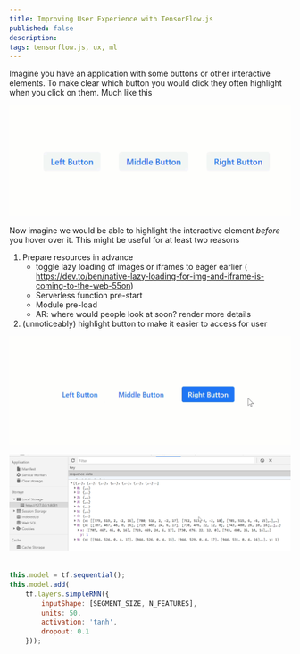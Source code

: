 ```yaml
---
title: Improving User Experience with TensorFlow.js
published: false
description: 
tags: tensorflow.js, ux, ml
---
```


Imagine you have an application with some buttons or other interactive elements. To make clear which button you would click they often highlight when you click on them. Much like this 

![Buttons highlighting when hovering over them](https://raw.githubusercontent.com/DJCordhose/ux-by-tfjs/master/img/app.gif "Our Application")

Now imagine we would be able to highlight the interactive element *before* you hover over it. This might be useful for at least two reasons

1. Prepare resources in advance
   * toggle lazy loading of images or iframes to eager earlier (
https://dev.to/ben/native-lazy-loading-for-img-and-iframe-is-coming-to-the-web-55on)
   * Serverless function pre-start
   * Module pre-load
   * AR: where would people look at soon? render more details
2. (unnoticeably) highlight button to make it easier to access for user

![Buttons highlighting when the machine thinks I am going to click them soon](https://raw.githubusercontent.com/DJCordhose/ux-by-tfjs/master/img/simpleRNN.gif "Highlighting in Advance")


![Screenshot from dev tools of mouse sequence data in local storage](https://raw.githubusercontent.com/DJCordhose/ux-by-tfjs/master/img/mouse-positions.png "Mouse Sequence Data")

```javascript

this.model = tf.sequential();
this.model.add(
    tf.layers.simpleRNN({
        inputShape: [SEGMENT_SIZE, N_FEATURES],
        units: 50,
        activation: 'tanh',
        dropout: 0.1
    }));


```
